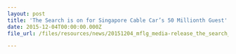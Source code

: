 ```yaml
---
layout: post
title: 'The Search is on for Singapore Cable Car’s 50 Millionth Guest'
date: 2015-12-04T00:00:00.000Z
file_url: /files/resources/news/20151204_mflg_media-release_the_search_is_on_for_singapore_cable_car_50_millionth_guest.pdf

---
```

